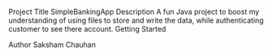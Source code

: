 Project Title
SimpleBankingApp
Description
A fun Java project to boost my understanding of using files to store and write the data, while authenticating customer to see there account. 
Getting Started

Author
Saksham Chauhan
